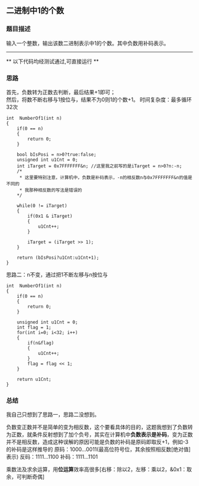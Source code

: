 ## 二进制中1的个数

### 题目描述
输入一个整数，输出该数二进制表示中1的个数。其中负数用补码表示。   

****
** 以下代码均经测试通过,可直接运行 **   

### 思路
首先，负数转为正数去判断，最后结果+1即可；   
然后，将数不断右移与1按位与，结果不为0则1的个数+1。
时间复杂度：最多循环32次
```
int  NumberOf1(int n) 
{
	if(0 == n)
	{
		return 0;
	}

	bool bIsPosi = n>0?true:false;
	unsigned int u1Cnt = 0;
	int iTarget = 0x7FFFFFFF&n;	//这里我之前写的是iTarget = n>0?n:-n;
	/*
	 * 这里要特别注意，计算机中，负数是补码表示，-n的相反数n与0x7FFFFFFF&n的值是不同的    
	 * 我那种相反数的写法是错误的  
	*/

	while(0 != iTarget)
	{
		if(0x1 & iTarget)
		{
			u1Cnt++;
		}

		iTarget = (iTarget >> 1);
	}

	return (bIsPosi?u1Cnt:u1Cnt+1);
}
```
   
思路二：n不变，通过把1不断左移与n按位与
```
int  NumberOf1(int n) 
{
	if(0 == n)
	{
		return 0;
	}

	unsigned int u1Cnt = 0;
	int flag = 1;
	for(int i=0; i<32; i++)
	{
		if(n&flag)
		{
			u1Cnt++;
		}
		flag = flag << 1;
	}

	return u1Cnt;
}

```


### 总结
我自己只想到了思路一，思路二没想到。

负数变正数并不是简单的变为相反数，这个要看具体的目的，这题我想到了负数转为正数，就条件反射想到了加个负号，其实在计算机中**负数表示是补码**，变为正数并不是相反数，造成这种误解的原因可能是负数的补码是原码即取反+1，例如-3的补码是这样推导的
原码：1000...0011(最高位符号位，其余按照相反数[绝对值]表示)
反码：1111...1100
补码：1111...1101   

乘数法及求余运算，用**位运算**效率高很多[右移：除以2，左移：乘以2，&0x1：取余，可判断奇偶]
